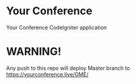 # Your Conference
Your Conference CodeIgniter application

# WARNING!
Any push to this repo will deploy Master branch to https://yourconference.live/GME/

